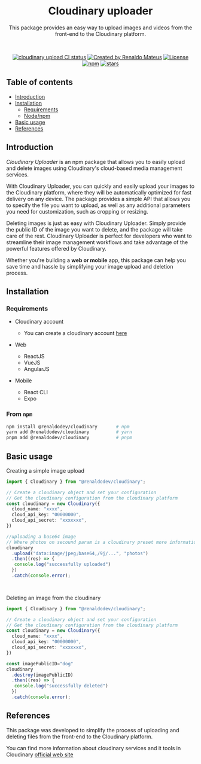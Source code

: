<p align="center">
  <h1 align="center">Cloudinary uploader</h1>
  <p align="center">
    This package provides an easy way to upload images and videos from the front-end to the Cloudinary platform.
  </p>
</p>
<br/>

<p align="center">
<a href="https://github.com/renaldodev/cloudinary/actions?query=branch%3Amaster"><img src="https://github.com/renaldodev/cloudinary/actions/workflows/main.yml/badge.svg?event=push&branch=master" alt="cloudinary upload CI status" /></a>
<a href="https://twitter.com/renaldodev" rel="nofollow"><img src="https://img.shields.io/badge/created%20by-@renaldodev-4BBAAB.svg" alt="Created by Renaldo Mateus"></a>
<a href="https://opensource.org/licenses/MIT" rel="nofollow"><img src="https://img.shields.io/github/license/renaldodev/cloudinary" alt="License"></a>
<a href="https://www.npmjs.com/package/@renaldodev/cloudinary" rel="nofollow"><img src="https://img.shields.io/npm/dw/@renaldodev/cloudinary.svg" alt="npm"></a>
<a href="https://www.npmjs.com/package/@renaldodev/cloudinary" rel="nofollow"><img src="https://img.shields.io/github/stars/renaldodev/cloudinary" alt="stars"></a>
</p>

## Table of contents

<!-- The full documentation is available both on the [official documentation site](https://@renaldodev/cloudinary.js.org/) (recommended) and in `README.md`.

#### Go to [@renaldodev/cloudinary.js.org](https://@renaldodev/cloudinary.js.org) >> -->

- [Introduction](#introduction)
- [Installation](#installation)
  - [Requirements](#requirements)
  - [Node/npm](#from-npm)
- [Basic usage](#basic-usage)
- [References](#references)

## Introduction

*Cloudinary Uploader* is an npm package that allows you to easily upload and delete images using Cloudinary's cloud-based media management services.  

With Cloudinary Uploader, you can quickly and easily upload your images to the Cloudinary platform, where they will be automatically optimized for fast delivery on any device. The package provides a simple API that allows you to specify the file you want to upload, as well as any additional parameters you need for customization, such as cropping or resizing.  

Deleting images is just as easy with Cloudinary Uploader. Simply provide the public ID of the image you want to delete, and the package will take care of the rest.  Cloudinary Uploader is perfect for developers who want to streamline their image management workflows and take advantage of the powerful features offered by Cloudinary.

Whether you're building a **web or mobile** app, this package can help you save time and hassle by simplifying your image upload and deletion process.

## Installation

### Requirements

- Cloudinary account
  - You can create a cloudinary account [here](https://cloudinary.com/)
- Web

  - ReactJS
  - VueJS
  - AngularJS

- Mobile
  - React CLI
  - Expo

### From `npm`

```sh
npm install @renaldodev/cloudinary       # npm
yarn add @renaldodev/cloudinary          # yarn
pnpm add @renaldodev/cloudinary          # pnpm
```

## Basic usage

Creating a simple image upload

```ts
import { Cloudinary } from "@renaldodev/cloudinary";

// Create a cloudinary object and set your configuration
// Get the cloudinary configuration from the cloudinary platform
const cloudinary = new Cloudinary({
  cloud_name: "xxxx",
  cloud_api_key: "00000000",
  cloud_api_secret: "xxxxxxx",
})

//uploading a base64 image
// Where photos on secound param is a cloudinary preset more information visit https://cloudinary.com/documentation/upload_presets
cloudinary
  .upload("data:image/jpeg;base64,/9j/...", "photos") 
  .then((res) => {
   console.log("successfully uploaded")
  })
  .catch(console.error);

  
```

Deleting an image from the cloudinary

```ts
import { Cloudinary } from "@renaldodev/cloudinary";

// Create a cloudinary object and set your configuration
// Get the cloudinary configuration from the cloudinary platform
const cloudinary = new Cloudinary({
  cloud_name: "xxxx",
  cloud_api_key: "00000000",
  cloud_api_secret: "xxxxxxx",
})

const imagePublicID="dog"
cloudinary
  .destroy(imagePublicID)
  .then((res) => {
   console.log("successfully deleted")
  })
  .catch(console.error);

```

## References

This package was developed to simplify the process of uploading and deleting files from the front-end to the Cloudinary platform.

You can find more information about cloudinary services and it tools in Cloudinary [official web site](https://cloudinary.com/)
